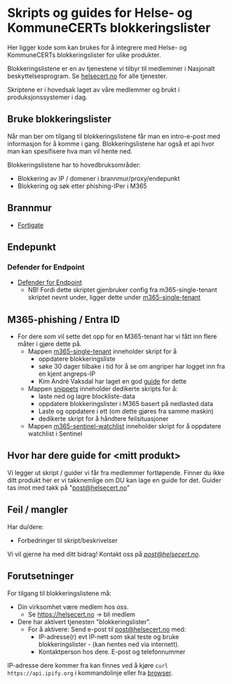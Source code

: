 # Skripts og guides for Helse- og KommuneCERTs blokkeringslister

Her ligger kode som kan brukes for å integrere med Helse- og KommuneCERTs blokkeringslister for ulike produkter.

Blokkeringslistene er en av tjenestene vi tilbyr til medlemmer i Nasjonalt beskyttelsesprogram. Se [helsecert.no](https://helsecert.no) for alle tjenester.

Skriptene er i hovedsak laget av våre medlemmer og brukt i produksjonssystemer i dag. 

## Bruke blokkeringslister

Når man ber om tilgang til blokkeringslistene får man en intro-e-post med informasjon for å komme i gang. Blokkeringslistene har også et api hvor man kan spesifisere hva man vil hente ned.

Blokkeringslistene har to hovedbruksområder: 
- Blokkering av IP / domener i brannmur/proxy/endepunkt
- Blokkering og søk etter phishing-IPer i M365

## Brannmur
- [Fortigate](https://github.com/helsecert/blocklist/blob/master/FortigateBrannmur.md)

## Endepunkt
### Defender for Endpoint
- [Defender for Endpoint](https://github.com/helsecert/blocklist/blob/master/m365-single-tenant/Add-MSDefIOCFromHSBlocklist.ps1)
  - NB! Fordi dette skriptet gjenbruker config fra m365-single-tenant skriptet nevnt under, ligger dette under [m365-single-tenant](https://github.com/helsecert/blocklist/tree/master/m365-single-tenant)

## M365-phishing / Entra ID

- For dere som vil sette det opp for en M365-tenant har vi fått inn flere måter i gjøre dette på.
  - Mappen [m365-single-tenant](https://github.com/helsecert/blocklist/tree/master/m365-single-tenant) inneholder skript for å
    - oppdatere blokkeringsliste
    - søke 30 dager tilbake i tid for å se om angriper har logget inn fra en kjent angreps-IP
    - Kim André Vaksdal har laget en god [guide](https://prottecio.com/2025/05/13/2025-automating-updated-named-locations-like-a-boss/) for dette
  - Mappen [snippets](https://github.com/helsecert/blocklist/tree/master/snippets) inneholder dedikerte skripts for å:
    - laste ned og lagre blockliste-data
    - oppdatere blokkeringslister i M365 basert på nedlasted data
    - Laste og oppdatere i ett (om dette gjøres fra samme maskin)
    - dedikerte skript for å håndtere feilsituasjoner
  -  Mappen [m365-sentinel-watchlist](https://github.com/helsecert/blocklist/tree/master/m365-sentinel-watchlist) inneholder skript for å oppdatere watchlist i Sentinel


## Hvor har dere guide for \<mitt produkt\>

Vi legger ut skript / guider vi får fra medlemmer fortløpende. Finner du ikke ditt produkt her er vi takknemlige om DU kan lage en guide for det. Guider tas imot med takk på "post@helsecert.no"

## Feil / mangler
Har du/dere:
* Forbedringer til skript/beskrivelser

Vi vil gjerne ha med ditt bidrag! Kontakt oss på *post@helsecert.no*.


## Forutsetninger


For tilgang til blokkeringslistene må:
* Din virksomhet være medlem hos oss. 
  * Se https://helsecert.no -> bli medlem
* Dere har aktivert tjenesten "blokkeringslister". 
  * For å aktivere:  Send e-post til post@helsecert.no med:
    * IP-adresse(r) evt IP-nett som skal teste og bruke blokkeringslister - (kan hentes ned via internett).
    * Kontaktperson hos dere. E-post og telefonnummer
 
IP-adresse dere kommer fra kan finnes ved å kjøre `curl https://api.ipify.org` i kommandolinje eller fra [browser](https://api.ipify.org).
